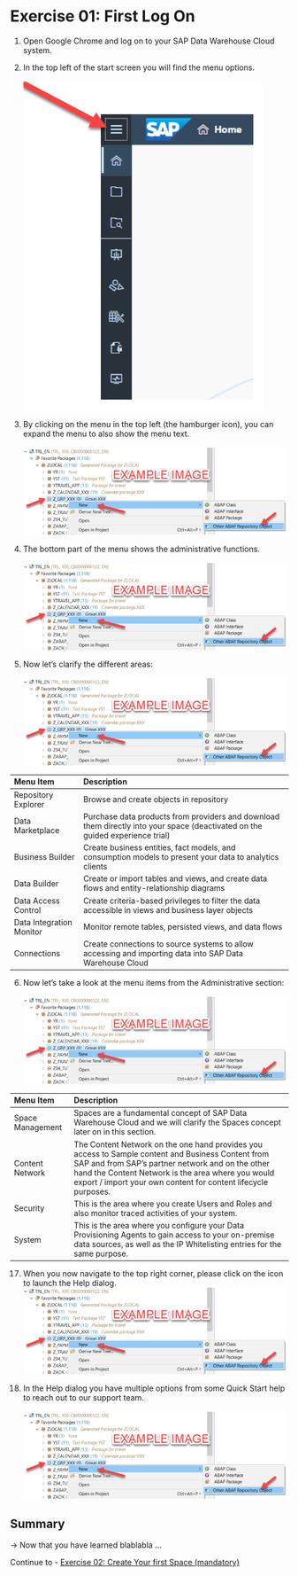 # Exercise 01: First Log On 

1. Open Google Chrome and log on to your SAP Data Warehouse Cloud system.  
2. In the top left of the start screen you will find the menu options.  
<br>![](images/00_00_0011.png)

3. By clicking on the menu in the top left (the hamburger icon), you can expand the menu to also show the menu text.  
<br>![](images/00_00_0010.png)

4. The bottom part of the menu shows the administrative functions.  
<br>![](images/00_00_0010.png)

5. Now let’s clarify the different areas:  
<br>![](images/00_00_0010.png)

| Menu Item                | Description                             |
|:-------------------------|:----------------------------------------|
| Repository Explorer      | Browse and create objects in repository |
| Data Marketplace         | Purchase data products from providers and download them directly into your space (deactivated on the guided experience trial) |
| Business Builder         | Create business entities, fact models, and consumption models to present your data to analytics clients |
| Data Builder             | Create or import tables and views, and create data flows and entity-relationship diagrams |
| Data Access Control      | Create criteria-based privileges to filter the data accessible in views and business layer objects |
| Data Integration Monitor | Monitor remote tables, persisted views, and data flows |
| Connections              | Create connections to source systems to allow accessing and importing data into SAP Data Warehouse Cloud |

6. Now let’s take a look at the menu items from the Administrative section:  
<br>![](images/00_00_0010.png)


| Menu Item                | Description                             |
|:-----------------|:----------------------------------------|
| Space Management | Spaces are a fundamental concept of SAP Data Warehouse Cloud and we will clarify the Spaces concept later on in this section. |
| Content Network  | The Content Network on the one hand provides you access to Sample content and Business Content from SAP and from SAP’s partner network and on the other hand the Content Network is the area where you would export / import your own content for content lifecycle purposes.  |
| Security         | This is the area where you create Users and Roles and also monitor traced activities of your system. |
| System           | This is the area where you configure your Data Provisioning Agents to gain access to your on-premise data sources, as well as the IP Whitelisting entries for the same purpose. |



17. When you now navigate to the top right corner, please click on the 	  icon to launch the Help dialog. 
<br>![](images/00_00_0010.png)
   
18. In the Help dialog you have multiple options from some Quick Start help to reach out to our support team.   
<br>![](images/00_00_0010.png)


## Summary

-> Now that you have learned blablabla ... 

Continue to - [Exercise 02: Create Your first Space (mandatory)](../ex02/README.md)
